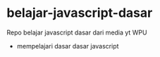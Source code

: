 # belajar-javascript-dasar
Repo belajar javascript dasar dari media yt WPU
- mempelajari dasar dasar javascript
